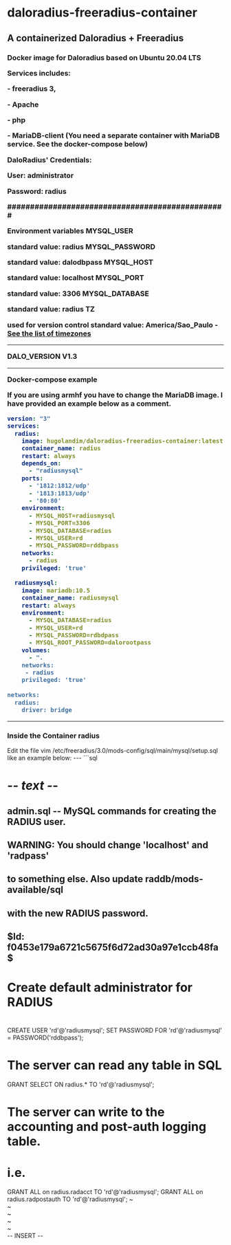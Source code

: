 # daloradius-freeradius-container
 <h2>A containerized Daloradius + Freeradius</h2fre>
 
 </p>
    <h3>Docker image for Daloradius based on Ubuntu 20.04 LTS
   <p> Services includes:
    <p> - freeradius 3, 
    <p> - Apache
    <p> - php
    <p> - MariaDB-client (You need a separate container with MariaDB service. See the docker-compose below)
   <p> DaloRadius' Credentials:
    <p> User: administrator <p>Password: radius
 <p><span font-style:"bolded">################################################</span><p>
 Environment variables
MYSQL_USER

standard value: radius
MYSQL_PASSWORD

standard value: dalodbpass
MYSQL_HOST

standard value: localhost
MYSQL_PORT

standard value: 3306
MYSQL_DATABASE

standard value: radius
TZ


 
used for version control
standard value: America/Sao_Paulo - <a href="https://en.wikipedia.org/wiki/List_of_tz_database_time_zones"> See the list of timezones</a>
<hr size="100" width="100%" color="red"> 
 
DALO_VERSION V1.3


<hr size="100" width="100%" color="red"> 
 Docker-compose example

If you are using armhf you have to change the MariaDB image. I have provided an example below as a comment.
 
 

```yaml
version: "3"
services:
  radius:
    image: hugolandim/daloradius-freeradius-container:latest #you need to change the tag to your arch and the desired version
    container_name: radius
    restart: always
    depends_on:
      - "radiusmysql" 
    ports:
      - '1812:1812/udp'
      - '1813:1813/udp'
      - '80:80'
    environment:
      - MYSQL_HOST=radiusmysql
      - MYSQL_PORT=3306
      - MYSQL_DATABASE=radius
      - MYSQL_USER=rd
      - MYSQL_PASSWORD=rddbpass
    networks:
      - radius
    privileged: 'true'
 
  radiusmysql:
    image: mariadb:10.5
    container_name: radiusmysql
    restart: always
    environment:
      - MYSQL_DATABASE=radius
      - MYSQL_USER=rd
      - MYSQL_PASSWORD=rdbdpass
      - MYSQL_ROOT_PASSWORD=dalorootpass
    volumes:
      - ".
    networks:
     - radius
    privileged: 'true'
 
networks:
  radius:
    driver: bridge
 ```
 ---
 <h3>Inside the Container <b>radius</b></h3>
 Edit the file vim /etc/freeradius/3.0/mods-config/sql/main/mysql/setup.sql like an example below:
 ---
 ```sql
 
 # -*- text -*-
##
## admin.sql -- MySQL commands for creating the RADIUS user.
##
##      WARNING: You should change 'localhost' and 'radpass'
##               to something else.  Also update raddb/mods-available/sql
##               with the new RADIUS password.
##
##      $Id: f0453e179a6721c5675f6d72ad30a97e1ccb48fa $

#
#  Create default administrator for RADIUS
#
CREATE USER 'rd'@'radiusmysql';
SET PASSWORD FOR 'rd'@'radiusmysql' = PASSWORD('rddbpass');

# The server can read any table in SQL
GRANT SELECT ON radius.* TO 'rd'@'radiusmysql';

# The server can write to the accounting and post-auth logging table.
#
#  i.e.
GRANT ALL on radius.radacct TO 'rd'@'radiusmysql';
GRANT ALL on radius.radpostauth TO 'rd'@'radiusmysql';
~                                                                                                                                                                                  
~                                                                                                                                                                                  
~                                                                                                                                                                                  
~                                                                                                                                                                                  
~                                                                                                                                                                                  
-- INSERT --  
 ```
